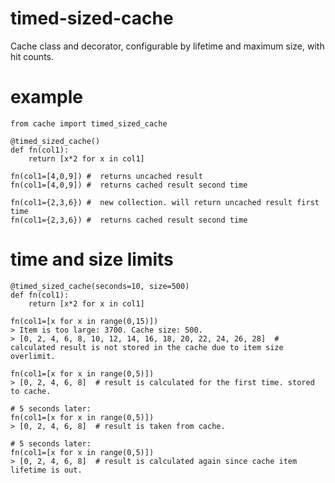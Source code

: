 # timed-sized-cache
Cache class and decorator, configurable by lifetime and maximum size, with hit counts.

# example

    from cache import timed_sized_cache

    @timed_sized_cache()
    def fn(col1):
        return [x*2 for x in col1]

    fn(col1=[4,0,9]) #  returns uncached result
    fn(col1=[4,0,9]) #  returns cached result second time

    fn(col1={2,3,6}) #  new collection. will return uncached result first time
    fn(col1={2,3,6}) #  returns cached result second time

# time and size limits

    @timed_sized_cache(seconds=10, size=500)
    def fn(col1):
        return [x*2 for x in col1]

    fn(col1=[x for x in range(0,15)])
    > Item is too large: 3700. Cache size: 500.
    > [0, 2, 4, 6, 8, 10, 12, 14, 16, 18, 20, 22, 24, 26, 28]  # calculated result is not stored in the cache due to item size overlimit.

    fn(col1=[x for x in range(0,5)])
    > [0, 2, 4, 6, 8]  # result is calculated for the first time. stored to cache.

    # 5 seconds later:
    fn(col1=[x for x in range(0,5)])
    > [0, 2, 4, 6, 8]  # result is taken from cache.

    # 5 seconds later:
    fn(col1=[x for x in range(0,5)])
    > [0, 2, 4, 6, 8]  # result is calculated again since cache item lifetime is out.
